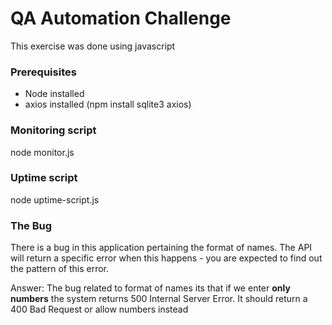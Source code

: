 # QA Automation Challenge

This exercise was done using javascript

### Prerequisites
* Node installed
* axios installed (npm install sqlite3 axios)

### Monitoring script

node monitor.js

### Uptime script

node uptime-script.js

### The Bug

There is a bug in this application pertaining the format of names. The API will return a specific error when this happens - you are expected to find out the pattern of this error.

Answer:
The bug related to format of names its that if we enter **only numbers** the system returns 500 Internal Server Error. It should return a 400 Bad Request or allow numbers instead
